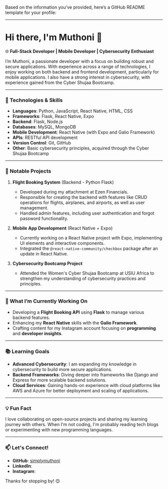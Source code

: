Based on the information you’ve provided, here’s a GitHub README template for your profile:

---

# Hi there, I'm Muthoni 👋

🌐 **Full-Stack Developer | Mobile Developer | Cybersecurity Enthusiast**

I’m Muthoni, a passionate developer with a focus on building robust and secure applications. With experience across a range of technologies, I enjoy working on both backend and frontend development, particularly for mobile applications. I also have a strong interest in cybersecurity, with experience gained from the Cyber Shujaa Bootcamp.

---

### 🔧 Technologies & Skills

- **Languages**: Python, JavaScript, React Native, HTML, CSS
- **Frameworks**: Flask, React Native, Expo
- **Backend**: Flask, Node.js
- **Databases**: MySQL, MongoDB
- **Mobile Development**: React Native (with Expo and Galio Framework)
- **APIs**: RESTful API development
- **Version Control**: Git, GitHub
- **Other**: Basic cybersecurity principles, acquired through the Cyber Shujaa Bootcamp

---

### 💼 Notable Projects

1. **Flight Booking System** (Backend - Python Flask)
   - Developed during my attachment at Ezen Financials.
   - Responsible for creating the backend with features like CRUD operations for flights, airplanes, and airports, as well as user management.
   - Handled admin features, including user authentication and forgot password functionality.

2. **Mobile App Development** (React Native + Expo)
   - Currently working on a React Native project with Expo, implementing UI elements and interactive components.
   - Integrated the `@react-native-community/checkbox` package after an update in React Native.

3. **Cybersecurity Bootcamp Project**
   - Attended the Women's Cyber Shujaa Bootcamp at USIU Africa to strengthen my understanding of cybersecurity practices and principles.
   
---

### 🚀 What I’m Currently Working On

- Developing a **Flight Booking API** using **Flask** to manage various backend features.
- Enhancing my **React Native** skills with the **Galio Framework**.
- Crafting content for my Instagram account focusing on **programming** and **developer insights**.

---

### 📚 Learning Goals

- **Advanced Cybersecurity**: I am expanding my knowledge in cybersecurity to build more secure applications.
- **Backend Frameworks**: Diving deeper into frameworks like Django and Express for more scalable backend solutions.
- **Cloud Services**: Gaining hands-on experience with cloud platforms like AWS and Azure for better deployment and scaling of applications.

---

### 💡 Fun Fact
I love collaborating on open-source projects and sharing my learning journey with others. When I'm not coding, I'm probably reading tech blogs or experimenting with new programming languages.

---

### 📫 Let's Connect!

- **GitHub**: [simplymuthoni](https://github.com/simplymuthoni)
- **LinkedIn**:  
- **Instagram**: 

Thanks for stopping by! 😊
